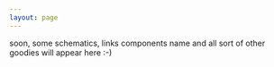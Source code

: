 ```yaml
---
layout: page
---
```


soon, some schematics, links components name and all sort of other goodies will appear here :-)

